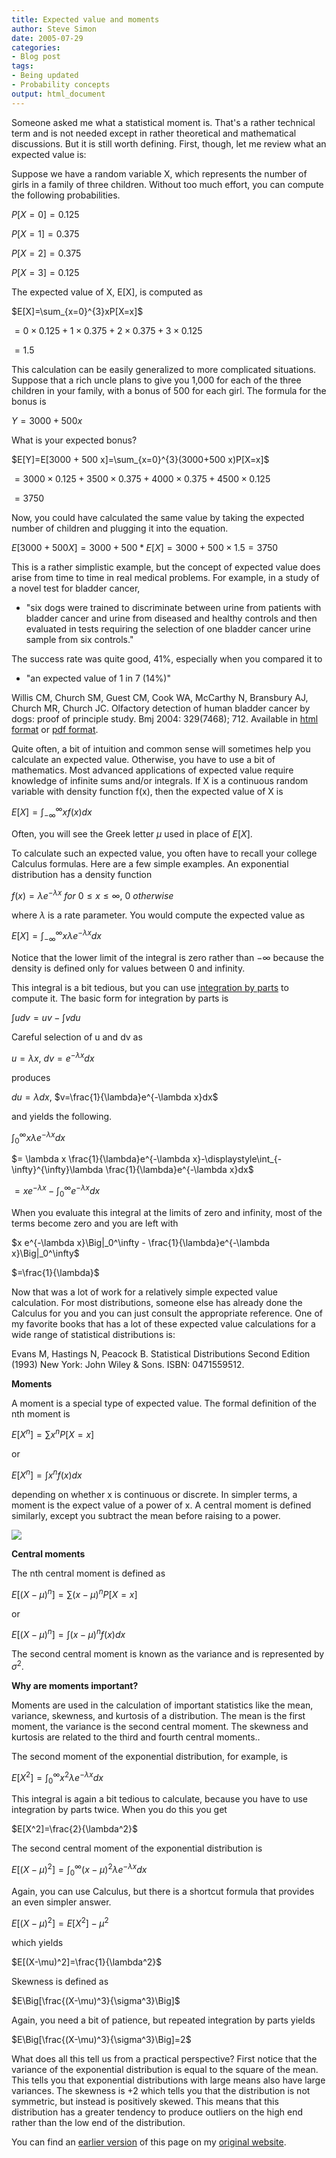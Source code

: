 ```yaml
---
title: Expected value and moments
author: Steve Simon
date: 2005-07-29
categories:
- Blog post
tags:
- Being updated
- Probability concepts
output: html_document
---
```

Someone asked me what a statistical moment is. That's a rather
technical term and is not needed except in rather theoretical and
mathematical discussions. But it is still worth defining. First, though,
let me review what an expected value is:

Suppose we have a random variable X, which represents the number of
girls in a family of three children. Without too much effort, you can
compute the following probabilities.

$P[X=0]=0.125$

$P[X=1]=0.375$

$P[X=2]=0.375$

$P[X=3]=0.125$

The expected value of X, E[X], is computed as

$E[X]=\sum_{x=0}^{3}xP[X=x]$

$=0 \times 0.125 + 1 \times 0.375 + 2 \times 0.375 + 3 \times 0.125$

$=1.5$

This calculation can be easily generalized to more complicated situations. Suppose that a rich uncle plans to give you 1,000 for each of the three children in your family, with a bonus of 500 for each girl. The formula for the bonus is

$Y=3000+500x$

What is your expected bonus?

$E[Y]=E[3000 + 500 x]=\sum_{x=0}^{3}(3000+500 x)P[X=x]$

$=3000 \times 0.125 + 3500 \times 0.375 + 4000 \times 0.375 + 4500 \times 0.125$

$=3750$

Now, you could have calculated the same value by taking the expected
number of children and plugging it into the equation.

$E[3000+500X]=3000+500*E[X]=3000+500 \times 1.5 = 3750$

This is a rather simplistic example, but the concept of expected value
does arise from time to time in real medical problems. For example, in a
study of a novel test for bladder cancer,

+ "six dogs were trained to discriminate between urine from patients
with bladder cancer and urine from diseased and healthy controls and
then evaluated in tests requiring the selection of one bladder cancer
urine sample from six controls."

The success rate was quite good, 41%, especially when you compared it to

+ "an expected value of 1 in 7 (14%)"

Willis CM, Church SM, Guest CM, Cook WA, McCarthy N, Bransbury AJ, Church MR, Church JC. Olfactory detection of human bladder cancer by dogs: proof of
principle study. Bmj 2004: 329(7468); 712. Available in [html format](http://bmj.bmjjournals.com/cgi/content/full/329/7468/712) or [pdf format](http://bmj.bmjjournals.com/cgi/reprint/329/7468/712.pdf).

Quite often, a bit of intuition and common sense will sometimes help you
calculate an expected value. Otherwise, you have to use a bit of
mathematics. Most advanced applications of expected value require
knowledge of infinite sums and/or integrals. If X is a continuous random
variable with density function f(x), then the expected value of X is

$E[X]=\displaystyle\int_{-\infty}^{\infty}xf(x)dx$

Often, you will see the Greek letter $\mu$ used in place of $E[X]$.

To calculate such an expected value, you often have to recall your
college Calculus formulas. Here are a few simple examples. An
exponential distribution has a density function

$f(x)=\lambda e^{-\lambda x}\ for\ 0 \le x \le \infty, \ 0 \ otherwise$

where $\lambda$ is a rate parameter. You would compute the expected value as

$E[X]=\displaystyle\int_{-\infty}^{\infty}x\lambda e^{-\lambda x}dx$

Notice that the lower limit of the integral is zero rather than
$-\infty$ because the density is defined only for values between 0 and
infinity.

This integral is a bit tedious, but you can use [integration by
parts](http://en.wikipedia.org/wiki/Integration_by_parts) to compute it.
The basic form for integration by parts is

$\displaystyle\int u dv = uv - \displaystyle\int v du$

Careful selection of u and dv as

$u=\lambda x$, $dv=e^{-\lambda x}dx$

produces 

$du=\lambda dx$, $v=\frac{1}{\lambda}e^{-\lambda x}dx$

and yields the following.

$\displaystyle\int_{0}^{\infty}x\lambda e^{-\lambda x}dx$

$= \lambda x \frac{1}{\lambda}e^{-\lambda x}-\displaystyle\int_{-\infty}^{\infty}\lambda \frac{1}{\lambda}e^{-\lambda x}dx$

$= x e^{-\lambda x}-\displaystyle\int_{0}^{\infty}e^{-\lambda x}dx$

When you evaluate this integral at the limits of zero and infinity, most
of the terms become zero and you are left with

$x e^{-\lambda x}\Big|_0^\infty - \frac{1}{\lambda}e^{-\lambda x}\Big|_0^\infty$

$=\frac{1}{\lambda}$


Now that was a lot of work for a relatively simple expected value
calculation. For most distributions, someone else has already done the
Calculus for you and you can just consult the appropriate reference. One
of my favorite books that has a lot of these expected value calculations
for a wide range of statistical distributions is:

Evans M, Hastings N,
    Peacock B. Statistical Distributions Second Edition (1993) New York: John Wiley & Sons. ISBN: 0471559512.

**Moments**

A moment is a special type of expected value. The formal definition of
the nth moment is

$E[X^n]=\sum x^n P[X=x]$

or 

$E[X^n]=\displaystyle\int x^n f(x)dx$

depending on whether x is continuous or discrete. In simpler terms, a
moment is the expect value of a power of x. A central moment is defined
similarly, except you subtract the mean before raising to a power.

![](http://www.pmean.com/images/05/Moments13.gif)

**Central moments**

The nth central moment is defined as 

$E[(X-\mu)^n]=\sum (x-\mu)^n P[X=x]$

or 

$E[(X-\mu)^n]=\displaystyle\int (x-\mu)^n f(x)dx$

The second central moment is known as the variance and is represented by $\sigma^2$.

**Why are moments important?**

Moments are used in the calculation of important statistics like the
mean, variance, skewness, and kurtosis of a distribution. The mean is
the first moment, the variance is the second central moment. The
skewness and kurtosis are related to the third and fourth central
moments..

The second moment of the exponential distribution, for example, is

$E[X^2]=\displaystyle \int_0^\infty x^2 \lambda e^{-\lambda x}dx$

This integral is again a bit tedious to calculate, because you have to
use integration by parts twice. When you do this you get


$E[X^2]=\frac{2}{\lambda^2}$

The second central moment of the exponential distribution is

$E[(X-\mu)^2]=\displaystyle \int_0^\infty (x-\mu)^2 \lambda e^{-\lambda x}dx$

Again, you can use Calculus, but there is a shortcut formula that
provides an even simpler answer.

$E[(X-\mu)^2]=E[X^2]-\mu^2$

which yields

$E[(X-\mu)^2]=\frac{1}{\lambda^2}$

Skewness is defined as

$E\Big[\frac{(X-\mu)^3}{\sigma^3}\Big]$

Again, you need a bit of patience, but repeated integration by parts
yields

$E\Big[\frac{(X-\mu)^3}{\sigma^3}\Big]=2$

What does all this tell us from a practical perspective? First notice
that the variance of the exponential distribution is equal to the square
of the mean. This tells you that exponential distributions with large
means also have large variances. The skewness is +2 which tells you that
the distribution is not symmetric, but instead is positively skewed.
This means that this distribution has a greater tendency to produce
outliers on the high end rather than the low end of the distribution.

You can find an [earlier version][sim1] of this page on my [original website][sim2].


[sim1]: http://www.pmean.com/05/Moments.html
[sim2]: http://www.pmean.com/original_site.html
